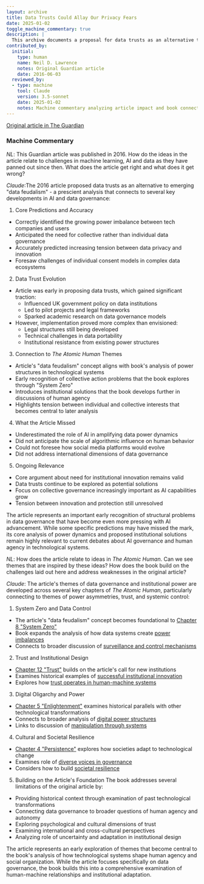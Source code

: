 ```yaml
---
layout: archive
title: Data Trusts Could Allay Our Privacy Fears
date: 2025-01-02
toggle_machine_commentary: true
description: |
  This archive documents a proposal for data trusts as an alternative to data feudalism, published in The Guardian. The article introduces the concept of mutual data organizations to protect individual privacy rights while enabling collective benefits from data sharing.
contributed_by:
  initial:
    type: human
    name: Neil D. Lawrence
    notes: Original Guardian article
    date: 2016-06-03
  reviewed_by:
  - type: machine
    tool: Claude
    version: 3.5-sonnet
    date: 2025-01-02
    notes: Machine commentary analyzing article impact and book connections
---
```


[Original article in The Guardian](https://www.theguardian.com/media-network/2016/jun/03/data-trusts-privacy-fears-feudalism-democracy) 

<div class="machine-commentary" markdown=1>

### Machine Commentary

*NL*: This Guardian article was published in 2016. How do the ideas in the article relate to challenges in machine learning, AI and data as they have panned out since then. What does the article get right and what does it get wrong?

*Claude*:The 2016 article proposed data trusts as an alternative to emerging "data feudalism" - a prescient analysis that connects to several key developments in AI and data governance:

1. Core Predictions and Accuracy
- Correctly identified the growing power imbalance between tech companies and users
- Anticipated the need for collective rather than individual data governance
- Accurately predicted increasing tension between data privacy and innovation
- Foresaw challenges of individual consent models in complex data ecosystems

2. Data Trust Evolution
- Article was early in proposing data trusts, which gained significant traction:
  - Influenced UK government policy on data institutions
  - Led to pilot projects and legal frameworks
  - Sparked academic research on data governance models
- However, implementation proved more complex than envisioned:
  - Legal structures still being developed
  - Technical challenges in data portability
  - Institutional resistance from existing power structures

3. Connection to *The Atomic Human* Themes
- Article's "data feudalism" concept aligns with book's analysis of power structures in technological systems
- Early recognition of collective action problems that the book explores through "System Zero"
- Introduces institutional solutions that the book develops further in discussions of human agency
- Highlights tension between individual and collective interests that becomes central to later analysis

4. What the Article Missed
- Underestimated the role of AI in amplifying data power dynamics
- Did not anticipate the scale of algorithmic influence on human behavior
- Could not foresee how social media platforms would evolve
- Did not address international dimensions of data governance

5. Ongoing Relevance
- Core argument about need for institutional innovation remains valid
- Data trusts continue to be explored as potential solutions
- Focus on collective governance increasingly important as AI capabilities grow
- Tension between innovation and protection still unresolved

The article represents an important early recognition of structural problems in data governance that have become even more pressing with AI advancement. While some specific predictions may have missed the mark, its core analysis of power dynamics and proposed institutional solutions remain highly relevant to current debates about AI governance and human agency in technological systems.

*NL*: How does the article relate to ideas in *The Atomic Human*. Can we see themes that are inspired by these ideas? How does the book build on the challenges laid out here and address weaknesses in the original article?

*Claude*: The article's themes of data governance and institutional power are developed across several key chapters of *The Atomic Human*, particularly connecting to themes of power asymmetries, trust, and systemic control:

1. System Zero and Data Control
- The article's "data feudalism" concept becomes foundational to [Chapter 8 "System Zero"](/chapters/08-system-zero/)
- Book expands the analysis of how data systems create [power imbalances](/themes/power-asymmetries/)
- Connects to broader discussion of [surveillance and control mechanisms](/themes/surveillance-and-power/)

2. Trust and Institutional Design
- [Chapter 12 "Trust"](/chapters/12-trust/) builds on the article's call for new institutions
- Examines historical examples of [successful institutional innovation](/themes/building-resilient-institutions/)
- Explores how [trust operates in human-machine systems](/themes/human-and-machine-trust/)

3. Digital Oligarchy and Power
- [Chapter 5 "Enlightenment"](/chapters/05-enlightenment/) examines historical parallels with other technological transformations
- Connects to broader analysis of [digital power structures](/themes/digital-oligarchy/)
- Links to discussion of [manipulation through systems](/themes/manipulation-through-systems/)

4. Cultural and Societal Resilience
- [Chapter 4 "Persistence"](/chapters/04-persistence/) explores how societies adapt to technological change
- Examines role of [diverse voices in governance](/themes/diverse-voices/)
- Considers how to build [societal resilience](/themes/societal-resillience/)

5. Building on the Article's Foundation
The book addresses several limitations of the original article by:
- Providing historical context through examination of past technological transformations
- Connecting data governance to broader questions of human agency and autonomy
- Exploring psychological and cultural dimensions of trust
- Examining international and cross-cultural perspectives
- Analyzing role of uncertainty and adaptation in institutional design

The article represents an early exploration of themes that become central to the book's analysis of how technological systems shape human agency and social organization. While the article focuses specifically on data governance, the book builds this into a comprehensive examination of human-machine relationships and institutional adaptation.

</div>

